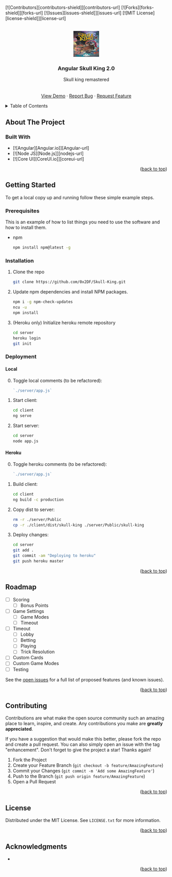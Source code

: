 
<!-- Improved compatibility of back to top link: See: https://github.com/othneildrew/Best-README-Template/pull/73 -->
<a name="readme-top"></a>
<!--
*** Thanks for checking out the Best-README-Template. If you have a suggestion
*** that would make this better, please fork the repo and create a pull request
*** or simply open an issue with the tag "enhancement".
*** Don't forget to give the project a star!
*** Thanks again! Now go create something AMAZING! :D
-->



<!-- PROJECT SHIELDS -->
<!--
*** I'm using markdown "reference style" links for readability.
*** Reference links are enclosed in brackets [ ] instead of parentheses ( ).
*** See the bottom of this document for the declaration of the reference variables
*** for contributors-url, forks-url, etc. This is an optional, concise syntax you may use.
*** https://www.markdownguide.org/basic-syntax/#reference-style-links
-->
[![Contributors][contributors-shield]][contributors-url]
[![Forks][forks-shield]][forks-url]
[![Issues][issues-shield]][issues-url]
[![MIT License][license-shield]][license-url]



<!-- PROJECT LOGO -->
<br />
<div align="center">
  <a href="https://github.com/0x2DF/Skull-King">
    <img src="client/src/assets/img/logo.jpg" alt="Logo" width="80" height="80">
  </a>

<h3 align="center">Angular Skull King 2.0</h3>

  <p align="center">
    Skull king remastered
    <br />
    <!-- <a href="https://github.com/github_username/repo_name"><strong>Explore the docs »</strong></a> -->
    <br />
    <br />
    <a href="https://skull-king.onrender.com">View Demo</a>
    ·
    <a href="https://github.com/0x2DF/Skull-King/issues">Report Bug</a>
    ·
    <a href="https://github.com/0x2DF/Skull-King/issues">Request Feature</a>
  </p>
</div>



<!-- TABLE OF CONTENTS -->
<details>
  <summary>Table of Contents</summary>
  <ol>
    <li>
      <a href="#about-the-project">About The Project</a>
      <ul>
        <li><a href="#built-with">Built With</a></li>
      </ul>
    </li>
    <li>
      <a href="#getting-started">Getting Started</a>
      <ul>
        <li><a href="#prerequisites">Prerequisites</a></li>
        <li><a href="#installation">Installation</a></li>
        <li><a href="#deployment">Deployment</a></li>
        <ul>
          <li><a href="#local">Local</a></li>
          <li><a href="#heroku">Heroku</a></li>
        </ul>
      </ul>
    </li>
    <li><a href="#roadmap">Roadmap</a></li>
    <li><a href="#contributing">Contributing</a></li>
    <li><a href="#license">License</a></li>
    <li><a href="#acknowledgments">Acknowledgments</a></li>
  </ol>
</details>



<!-- ABOUT THE PROJECT -->
## About The Project



### Built With

* [![Angular][Angular.io]][Angular-url]
* [![Node JS][Node.js]][nodejs-url]
* [![Core UI][CoreUI.io]][coreui-url]

<p align="right">(<a href="#readme-top">back to top</a>)</p>



<!-- GETTING STARTED -->
## Getting Started

To get a local copy up and running follow these simple example steps.

### Prerequisites

This is an example of how to list things you need to use the software and how to install them.
* npm
  ```sh
  npm install npm@latest -g
  ```

### Installation

1. Clone the repo
   ```sh
   git clone https://github.com/0x2DF/Skull-King.git
   ```
2. Update npm dependencies and install NPM packages.
   ```sh
   npm i -g npm-check-updates
   ncu -u
   npm install
   ```
3. (Heroku only) Initialize heroku remote repository
   ```sh
   cd server
   heroku login
   git init
   ```


### Deployment

#### Local

0. Toggle local comments (to be refactored):
   ```js
   `./server/app.js`
   ```
1. Start client:
   ```sh
   cd client
   ng serve
   ```
2. Start server:
   ```sh
   cd server
   node app.js
   ```

#### Heroku

0. Toggle heroku comments (to be refactored):
   ```js
   `./server/app.js`
   ```
1. Build client:
   ```sh
   cd client
   ng build -c production
   ```
2. Copy dist to server:
   ```sh
   rm -r ./server/Public
   cp -r ./client/dist/skull-king ./server/Public/skull-king
   ```
3. Deploy changes:
   ```sh
   cd server
   git add .
   git commit -am "Deploying to heroku"
   git push heroku master
   ```

<p align="right">(<a href="#readme-top">back to top</a>)</p>

<!-- ROADMAP -->
## Roadmap

- [ ] Scoring
    - [ ] Bonus Points
- [ ] Game Settings
    - [ ] Game Modes
    - [ ] Timeout
- [ ] Timeout
    - [ ] Lobby
    - [ ] Betting
    - [ ] Playing
    - [ ] Trick Resolution
- [ ] Custom Cards
- [ ] Custom Game Modes
- [ ] Testing

See the [open issues](https://github.com/0x2DF/Skull-King/issues) for a full list of proposed features (and known issues).

<p align="right">(<a href="#readme-top">back to top</a>)</p>



<!-- CONTRIBUTING -->
## Contributing

Contributions are what make the open source community such an amazing place to learn, inspire, and create. Any contributions you make are **greatly appreciated**.

If you have a suggestion that would make this better, please fork the repo and create a pull request. You can also simply open an issue with the tag "enhancement".
Don't forget to give the project a star! Thanks again!

1. Fork the Project
2. Create your Feature Branch (`git checkout -b feature/AmazingFeature`)
3. Commit your Changes (`git commit -m 'Add some AmazingFeature'`)
4. Push to the Branch (`git push origin feature/AmazingFeature`)
5. Open a Pull Request

<p align="right">(<a href="#readme-top">back to top</a>)</p>



<!-- LICENSE -->
## License

Distributed under the MIT License. See `LICENSE.txt` for more information.

<p align="right">(<a href="#readme-top">back to top</a>)</p>

<!-- ACKNOWLEDGMENTS -->
## Acknowledgments

* []()

<p align="right">(<a href="#readme-top">back to top</a>)</p>